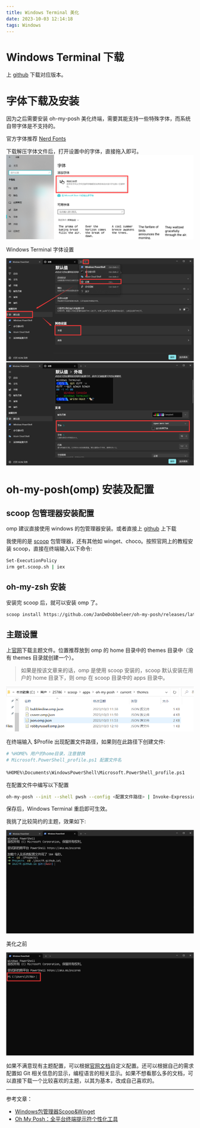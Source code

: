 ```yaml
---
title: Windows Terminal 美化
date: 2023-10-03 12:14:18
tags: Windows
---
```


# Windows Terminal 下载

上 [github](https://github.com/microsoft/terminal/releases) 下载对应版本。

# 字体下载及安装

因为之后需要安装 oh-my-posh 美化终端，需要其能支持一些特殊字体，而系统自带字体是不支持的。

官方字体推荐 [Nerd Fonts](https://www.nerdfonts.com/font-downloads)

下载解压字体文件后，打开设置中的字体，直接拖入即可。
![](https://raw.githubusercontent.com/lkzc19/blasphemy.zimg/main/drinkice/2023-10-06-22-06-04.png)

Windows Terminal 字体设置

![](https://raw.githubusercontent.com/lkzc19/blasphemy.zimg/main/drinkice/2023-10-06-22-15-14.png)
![](https://raw.githubusercontent.com/lkzc19/blasphemy.zimg/main/drinkice/2023-10-06-22-17-00.png)

# oh-my-posh(omp) 安装及配置

## scoop 包管理器安装配置

omp 建议直接使用 windows 的包管理器安装。或者直接上 [github](https://github.com/JanDeDobbeleer/oh-my-posh/releases) 上下载

我使用的是 [scoop](https://scoop.sh/) 包管理器，还有其他如 winget、choco。按照官网上的教程安装 scoop，直接在终端输入以下命令:

```bash
Set-ExecutionPolicy
irm get.scoop.sh | iex
```

## oh-my-zsh 安装

安装完 scoop 后，就可以安装 omp 了。

```bash
scoop install https://github.com/JanDeDobbeleer/oh-my-posh/releases/latest/download/oh-my-posh.json
```

## 主题设置

上[官网](https://ohmyposh.dev/docs/themes)下载主题文件。位置推荐放到 omp 的 home 目录中的 themes 目录中（没有 themes 目录就创建一个）。

> 如果是按该文章来的话，omp 是使用 scoop 安装的，scoop 默认安装在用户的 home 目录下，则 omp 在 scoop 目录中的 apps 目录中。

![](https://raw.githubusercontent.com/lkzc19/blasphemy.zimg/main/drinkice/2023-10-06-22-37-56.png)

在终端输入 $Profile 出现配置文件路径，如果则在此路径下创建文件:

```bash
# %HOME% 用户的home目录，注意替换
# Microsoft.PowerShell_profile.ps1 配置文件名

%HOME%\Documents\WindowsPowerShell\Microsoft.PowerShell_profile.ps1
```

在配置文件中编写以下配置

```bash
oh-my-posh --init --shell pwsh --config <配置文件路径> | Invoke-Expression
```

保存后，Windows Terminal 重启即可生效。

我挑了比较简约的主题，效果如下:

![](https://raw.githubusercontent.com/lkzc19/blasphemy.zimg/main/drinkice/2023-10-06-22-52-15.png)

美化之前

![](https://raw.githubusercontent.com/lkzc19/blasphemy.zimg/main/drinkice/2023-10-06-22-49-07.png)

如果不满意现有主题配置，可以根据[官网文档](https://ohmyposh.dev/docs/configuration/general)自定义配置。还可以根据自己的需求配置如 Git 相关信息的显示，编程语言的相关显示。如果不想看那么多的文档，可以直接下载一个比较喜欢的主题，以其为基本，改成自己喜欢的。

---

参考文章：

- [Windows包管理器Scoop&Winget](https://blog.csdn.net/sorcererr/article/details/131147319)
- [Oh My Posh：全平台终端提示符个性化工具](https://sspai.com/post/69911)

